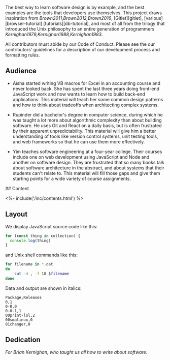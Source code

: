 ---
---

The best way to learn software design is by example,
and the best examples are the tools that developers use themselves.
This project draws inspiration from <cite>Brown2011,Brown2012,Brown2016</cite>,
[Gitlet][gitlet],
[various][browser-tutorial] [tutorials][db-tutorial],
and most of all from
the trilogy that introduced the Unix philosophy to an entire generation of programmers
<cite>Kernighan1979,Kernighan1988,Kernighan1983</cite>.

All contributors must abide by our <xref key="conduct">Code of Conduct</xref>.
Please see the our <xref key="contributing">contributors' guidelines</xref>
for a description of our development process and formatting rules.

## Audience

-   Aïsha started writing VB macros for Excel in an accounting course and never looked back.
    She has spent the last three years doing front-end JavaScript work
    and now wants to learn how to build back-end applications.
    This material will teach her some common design patterns
    and how to think about tradeoffs when architecting complex systems.

-   Rupinder did a bachelor's degree in computer science,
    during which he was taught a lot more about algorithmic complexity than about building software.
    He uses Git and React on a daily basis,
    but is often frustrated by their apparent unpredictability.
    This material will give him a better understanding of tools like version control systems,
    unit testing tools,
    and web frameworks
    so that he can use them more effectively.

-   Yim teaches software engineering at a four-year college.
    Their courses include one on web development using JavaScript and Node
    and another on software design.
    They are frustrated that so many books talk about software architecture in the abstract,
    and about systems that their students can't relate to.
    This material will fill those gaps
    and give them starting points for a wide variety of course assignments.

<div class="html-only">
## Content

<%- include('/inc/contents.html') %>
</div>

## Layout

We display JavaScript source code like this:

```js
for (const thing in collection) {
  console.log(thing)
}
```

<p class="noindent">and Unix shell commands like this:</p>

```sh
for filename in *.dat
do
    cut -d , -f 10 $filename
done
```

<p class="noindent">Data and output are shown in italics:</p>

```text
Package,Releases
0,1
0-0,0
0-0-1,1
00print-lol,2
00smalinux,0
01changer,0
```

## Dedication

*For Brian Kernighan, who taught us all how to write about software.*
